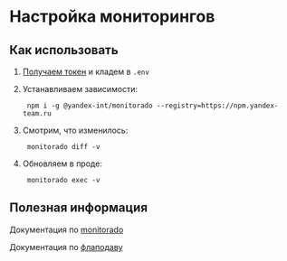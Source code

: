 # Настройка мониторингов

## Как использовать

1. [Получаем токен](https://github.yandex-team.ru/search-interfaces/frontend/tree/master/packages/monitorado#токены) и кладем в `.env`

1. Устанавливаем зависимости:

        npm i -g @yandex-int/monitorado --registry=https://npm.yandex-team.ru

1. Смотрим, что изменилось:

        monitorado diff -v

1. Обновляем в проде:

        monitorado exec -v

## Полезная информация
Документация по [monitorado](https://github.yandex-team.ru/toolbox/monitorado)

Документация по [флаподаву](https://wiki.yandex-team.ru/sm/juggler/FlapDetector/)
